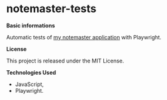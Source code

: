 # notemaster-tests

**Basic informations**

Automatic tests of [my notemaster application](https://katarzynawietecha.github.io/notemaster/) with Playwright.


**License**

This project is released under the MIT License.


**Technologies Used**

* JavaScript,
* Playwright.
